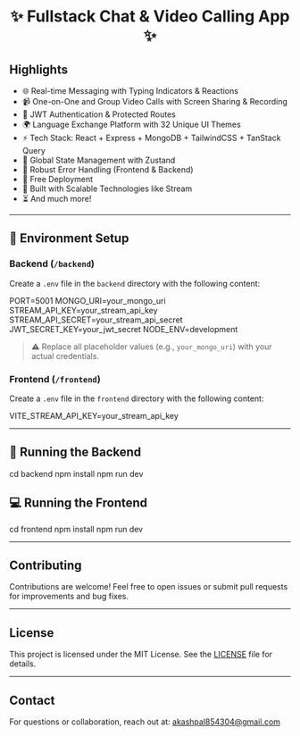 <h1 align="center">✨ Fullstack Chat & Video Calling App ✨</h1>


## Highlights

- 🌐 Real-time Messaging with Typing Indicators & Reactions  
- 📹 One-on-One and Group Video Calls with Screen Sharing & Recording  
- 🔐 JWT Authentication & Protected Routes  
- 🌍 Language Exchange Platform with 32 Unique UI Themes  
- ⚡ Tech Stack: React + Express + MongoDB + TailwindCSS + TanStack Query  
- 🧠 Global State Management with Zustand  
- 🚨 Robust Error Handling (Frontend & Backend)  
- 🚀 Free Deployment  
- 🎯 Built with Scalable Technologies like Stream  
- ⏳ And much more!

---

## 🧪 Environment Setup

### Backend (`/backend`)

Create a `.env` file in the `backend` directory with the following content:

PORT=5001
MONGO_URI=your_mongo_uri
STREAM_API_KEY=your_stream_api_key
STREAM_API_SECRET=your_stream_api_secret
JWT_SECRET_KEY=your_jwt_secret
NODE_ENV=development


> ⚠️ Replace all placeholder values (e.g., `your_mongo_uri`) with your actual credentials.

### Frontend (`/frontend`)

Create a `.env` file in the `frontend` directory with the following content:

VITE_STREAM_API_KEY=your_stream_api_key

---

## 🔧 Running the Backend

cd backend
npm install
npm run dev


## 💻 Running the Frontend

cd frontend
npm install
npm run dev


---

## Contributing

Contributions are welcome! Feel free to open issues or submit pull requests for improvements and bug fixes.

---

## License

This project is licensed under the MIT License. See the [LICENSE](LICENSE) file for details.

---

## Contact

For questions or collaboration, reach out at: akashpal854304@gmail.com
